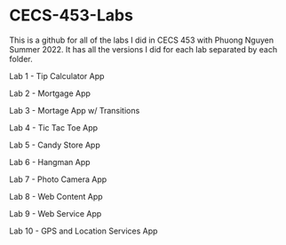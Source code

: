 # CECS-453-Labs

This is a github for all of the labs I did in CECS 453 with Phuong Nguyen Summer 2022. It has all the versions I did for each lab separated by each folder.

Lab 1 - Tip Calculator App

Lab 2 - Mortgage App

Lab 3 - Mortage App w/ Transitions

Lab 4 - Tic Tac Toe App

Lab 5 - Candy Store App

Lab 6 - Hangman App

Lab 7 - Photo Camera App

Lab 8 - Web Content App

Lab 9 - Web Service App

Lab 10 - GPS and Location Services App
